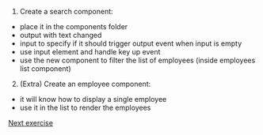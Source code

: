 1. Create a search component:
- place it in the components folder
- output with text changed
- input to specify if it should trigger output event when input is empty
- use input element and handle key up event
- use the new component to filter the list of employees (inside employees list component)

2. (Extra) Create an employee component:
- it will know how to display a single employee
- use it in the list to render the employees

[Next exercise](2-di-and-services.md)
